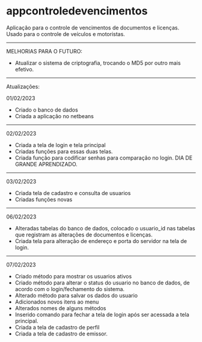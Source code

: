# appcontroledevencimentos

Aplicação para o controle de vencimentos de documentos e licenças. Usado para o controle de veículos e motoristas.

----------------------------------------------------
MELHORIAS PARA O FUTURO:

- Atualizar o sistema de criptografia, trocando o MD5 por outro mais efetivo.


----------------------------------------------------
Atualizações:

01/02/2023

- Criado o banco de dados
- Criada a aplicação no netbeans

**********
02/02/2023

- Criada a tela de login e tela principal
- Criadas funções para essas duas telas. 
- Criada função para codificar senhas para comparação no login.
DIA DE GRANDE APRENDIZADO.

**********
03/02/2023

- Criada tela de cadastro e consulta de usuarios
- Criadas funções novas

**********
06/02/2023

- Alteradas tabelas do banco de dados, colocado o usuario_id nas tabelas que registram
as alterações de documentos e licenças.
- Criada tela para alteração de endereço e porta do servidor na tela de login.

**********
07/02/2023
- Criado método para mostrar os usuarios ativos
- Criado método para alterar o status do usuario no banco de dados, de acordo
com o login/fechamento do sistema.
- Alterado método para salvar os dados do usuario
- Adicionados novos itens ao menu
- Alterados nomes de alguns métodos
- Inserido comando para fechar a tela de login após ser acessada a tela principal.
- Criada a tela de cadastro de perfil 
- Criada a tela de cadastro de emissor.